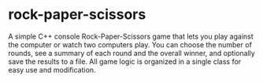# rock-paper-scissors
A simple C++ console Rock-Paper-Scissors game that lets you play against the computer or watch two computers play. You can choose the number of rounds, see a summary of each round and the overall winner, and optionally save the results to a file. All game logic is organized in a single class for easy use and modification.
